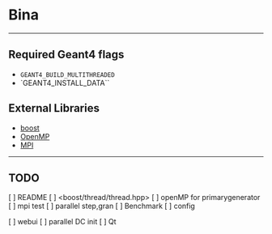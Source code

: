 # Bina

---

## Required Geant4 flags

- `GEANT4_BUILD_MULTITHREADED`
- `GEANT4_INSTALL_DATA``

## External Libraries

- [boost]()
- [OpenMP]()
- [MPI]()

---

## TODO

[ ] README
[ ] <boost/thread/thread.hpp>
[ ] openMP for primarygenerator
[ ] mpi test
[ ] parallel step,gran
[ ] Benchmark
[ ] config

[ ]  webui
[ ] parallel DC init
[ ] Qt
